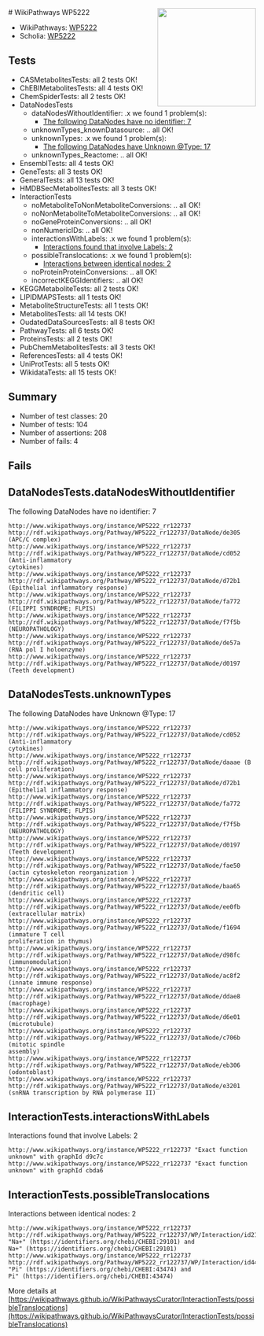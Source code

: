 <img style="float: right; width: 200px" src="https://upload.wikimedia.org/wikipedia/commons/thumb/8/83/Wplogo_with_text_500.png/640px-Wplogo_with_text_500.png" />
# WikiPathways WP5222

* WikiPathways: [WP5222](https://wikipathways.org/pathways/WP5222)
* Scholia: [WP5222](https://scholia.toolforge.org/wikipathways/WP5222)
## Tests
* CASMetabolitesTests: all 2 tests OK!
* ChEBIMetabolitesTests: all 4 tests OK!
* ChemSpiderTests: all 2 tests OK!
* DataNodesTests
    * dataNodesWithoutIdentifier: .x we found 1 problem(s):
        * [The following DataNodes have no identifier: 7](#d2d32fa6)
    * unknownTypes_knownDatasource: .. all OK!
    * unknownTypes: .x we found 1 problem(s):
        * [The following DataNodes have Unknown @Type: 17](#ef950838)
    * unknownTypes_Reactome: .. all OK!
* EnsemblTests: all 4 tests OK!
* GeneTests: all 3 tests OK!
* GeneralTests: all 13 tests OK!
* HMDBSecMetabolitesTests: all 3 tests OK!
* InteractionTests
    * noMetaboliteToNonMetaboliteConversions: .. all OK!
    * noNonMetaboliteToMetaboliteConversions: .. all OK!
    * noGeneProteinConversions: .. all OK!
    * nonNumericIDs: .. all OK!
    * interactionsWithLabels: .x we found 1 problem(s):
        * [Interactions found that involve Labels: 2](#630d2679)
    * possibleTranslocations: .x we found 1 problem(s):
        * [Interactions between identical nodes: 2](#1c118207)
    * noProteinProteinConversions: .. all OK!
    * incorrectKEGGIdentifiers: .. all OK!
* KEGGMetaboliteTests: all 2 tests OK!
* LIPIDMAPSTests: all 1 tests OK!
* MetaboliteStructureTests: all 1 tests OK!
* MetabolitesTests: all 14 tests OK!
* OudatedDataSourcesTests: all 8 tests OK!
* PathwayTests: all 6 tests OK!
* ProteinsTests: all 2 tests OK!
* PubChemMetabolitesTests: all 3 tests OK!
* ReferencesTests: all 4 tests OK!
* UniProtTests: all 5 tests OK!
* WikidataTests: all 15 tests OK!


## Summary

* Number of test classes: 20
* Number of tests: 104
* Number of assertions: 208
* Number of fails: 4

## Fails

<a name="d2d32fa6" />

## DataNodesTests.dataNodesWithoutIdentifier

The following DataNodes have no identifier: 7
```
http://www.wikipathways.org/instance/WP5222_rr122737 http://rdf.wikipathways.org/Pathway/WP5222_rr122737/DataNode/de305 (APC/C complex)
http://www.wikipathways.org/instance/WP5222_rr122737 http://rdf.wikipathways.org/Pathway/WP5222_rr122737/DataNode/cd052 (Anti-inflammatory
cytokines)
http://www.wikipathways.org/instance/WP5222_rr122737 http://rdf.wikipathways.org/Pathway/WP5222_rr122737/DataNode/d72b1 (Epithelial inflammatory response)
http://www.wikipathways.org/instance/WP5222_rr122737 http://rdf.wikipathways.org/Pathway/WP5222_rr122737/DataNode/fa772 (FILIPPI SYNDROME; FLPIS)
http://www.wikipathways.org/instance/WP5222_rr122737 http://rdf.wikipathways.org/Pathway/WP5222_rr122737/DataNode/f7f5b (NEUROPATHOLOGY)
http://www.wikipathways.org/instance/WP5222_rr122737 http://rdf.wikipathways.org/Pathway/WP5222_rr122737/DataNode/de57a (RNA pol I holoenzyme)
http://www.wikipathways.org/instance/WP5222_rr122737 http://rdf.wikipathways.org/Pathway/WP5222_rr122737/DataNode/d0197 (Teeth development)
```

<a name="ef950838" />

## DataNodesTests.unknownTypes

The following DataNodes have Unknown @Type: 17
```
http://www.wikipathways.org/instance/WP5222_rr122737 http://rdf.wikipathways.org/Pathway/WP5222_rr122737/DataNode/cd052 (Anti-inflammatory
cytokines)
http://www.wikipathways.org/instance/WP5222_rr122737 http://rdf.wikipathways.org/Pathway/WP5222_rr122737/DataNode/daaae (B cell proliferation)
http://www.wikipathways.org/instance/WP5222_rr122737 http://rdf.wikipathways.org/Pathway/WP5222_rr122737/DataNode/d72b1 (Epithelial inflammatory response)
http://www.wikipathways.org/instance/WP5222_rr122737 http://rdf.wikipathways.org/Pathway/WP5222_rr122737/DataNode/fa772 (FILIPPI SYNDROME; FLPIS)
http://www.wikipathways.org/instance/WP5222_rr122737 http://rdf.wikipathways.org/Pathway/WP5222_rr122737/DataNode/f7f5b (NEUROPATHOLOGY)
http://www.wikipathways.org/instance/WP5222_rr122737 http://rdf.wikipathways.org/Pathway/WP5222_rr122737/DataNode/d0197 (Teeth development)
http://www.wikipathways.org/instance/WP5222_rr122737 http://rdf.wikipathways.org/Pathway/WP5222_rr122737/DataNode/fae50 (actin cytoskeleton reorganization )
http://www.wikipathways.org/instance/WP5222_rr122737 http://rdf.wikipathways.org/Pathway/WP5222_rr122737/DataNode/baa65 (dendritic cell)
http://www.wikipathways.org/instance/WP5222_rr122737 http://rdf.wikipathways.org/Pathway/WP5222_rr122737/DataNode/ee0fb (extracellular matrix)
http://www.wikipathways.org/instance/WP5222_rr122737 http://rdf.wikipathways.org/Pathway/WP5222_rr122737/DataNode/f1694 (immature T cell
proliferation in thymus)
http://www.wikipathways.org/instance/WP5222_rr122737 http://rdf.wikipathways.org/Pathway/WP5222_rr122737/DataNode/d98fc (immunomodulation)
http://www.wikipathways.org/instance/WP5222_rr122737 http://rdf.wikipathways.org/Pathway/WP5222_rr122737/DataNode/ac8f2 (innate immune response)
http://www.wikipathways.org/instance/WP5222_rr122737 http://rdf.wikipathways.org/Pathway/WP5222_rr122737/DataNode/ddae8 (macrophage)
http://www.wikipathways.org/instance/WP5222_rr122737 http://rdf.wikipathways.org/Pathway/WP5222_rr122737/DataNode/d6e01 (microtubule)
http://www.wikipathways.org/instance/WP5222_rr122737 http://rdf.wikipathways.org/Pathway/WP5222_rr122737/DataNode/c706b (mitotic spindle
assembly)
http://www.wikipathways.org/instance/WP5222_rr122737 http://rdf.wikipathways.org/Pathway/WP5222_rr122737/DataNode/eb306 (odontoblast)
http://www.wikipathways.org/instance/WP5222_rr122737 http://rdf.wikipathways.org/Pathway/WP5222_rr122737/DataNode/e3201 (snRNA transcription by RNA polymerase II)
```

<a name="630d2679" />

## InteractionTests.interactionsWithLabels

Interactions found that involve Labels: 2
```
http://www.wikipathways.org/instance/WP5222_rr122737 "Exact function unknown" with graphId d9c7c
http://www.wikipathways.org/instance/WP5222_rr122737 "Exact function unknown" with graphId cbda6
```

<a name="1c118207" />

## InteractionTests.possibleTranslocations

Interactions between identical nodes: 2
```
http://www.wikipathways.org/instance/WP5222_rr122737 http://rdf.wikipathways.org/Pathway/WP5222_rr122737/WP/Interaction/id212e0ce6 "Na+" (https://identifiers.org/chebi/CHEBI:29101) and 
Na+" (https://identifiers.org/chebi/CHEBI:29101)
http://www.wikipathways.org/instance/WP5222_rr122737 http://rdf.wikipathways.org/Pathway/WP5222_rr122737/WP/Interaction/id44743419 "Pi" (https://identifiers.org/chebi/CHEBI:43474) and 
Pi" (https://identifiers.org/chebi/CHEBI:43474)
```

More details at [https://wikipathways.github.io/WikiPathwaysCurator/InteractionTests/possibleTranslocations](https://wikipathways.github.io/WikiPathwaysCurator/InteractionTests/possibleTranslocations)

